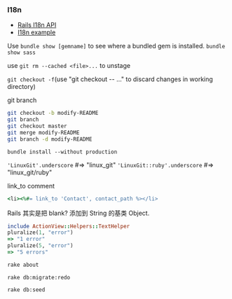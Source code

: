 ### I18n
* [Rails I18n API](http://guides.rubyonrails.org/i18n.html)
* [I18n example](https://github.com/svenfuchs/rails-i18n/blob/master/rails/locale/zh-CN.yml)


Use `bundle show [gemname]` to see where a bundled gem is installed.
`bundle show sass`

use `git rm --cached <file>...` to unstage

`git checkout -f`(use "git checkout -- <file>..." to discard changes in working directory)

git branch
```bash
git checkout -b modify-README
git branch
git checkout master
git merge modify-README
git branch -d modify-README
```

`bundle install --without production`

`'LinuxGit'.underscore` #=> "linux_git" 
`'LinuxGit::ruby'.underscore` #=> "linux_git/ruby" 

link_to comment
```ruby
<li><%#= link_to 'Contact', contact_path %></li>
```

Rails 其实是把 blank? 添加到 String 的基类 Object.

```ruby
include ActionView::Helpers::TextHelper
pluralize(1, "error")
=> "1 error"
pluralize(5, "error")
=> "5 errors"
```

```ruby
rake about
```

```
rake db:migrate:redo
```

```
rake db:seed
```
